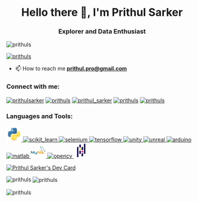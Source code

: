 <h1 align="center">Hello there 👋, I'm Prithul Sarker</h1>
<h3 align="center">Explorer and Data Enthusiast</h3>

<p align="left"> <img src="https://komarev.com/ghpvc/?username=prithuls&label=Profile%20views&color=0e75b6&style=flat" alt="prithuls" /> </p>

<p align="left"> <a href="https://github.com/ryo-ma/github-profile-trophy"><img src="https://github-profile-trophy.vercel.app/?username=prithuls" alt="prithuls" /></a> </p>

- 📫 How to reach me **prithul.pro@gmail.com**

<h3 align="left">Connect with me:</h3>
<p align="left">
<a href="https://twitter.com/prithulsarker" target="blank"><img align="center" src="https://raw.githubusercontent.com/rahuldkjain/github-profile-readme-generator/master/src/images/icons/Social/twitter.svg" alt="prithulsarker" height="30" width="40" /></a>
<a href="https://kaggle.com/prithuls" target="blank"><img align="center" src="https://raw.githubusercontent.com/rahuldkjain/github-profile-readme-generator/master/src/images/icons/Social/kaggle.svg" alt="prithuls" height="30" width="40" /></a>
<a href="https://instagram.com/prithul_sarker" target="blank"><img align="center" src="https://raw.githubusercontent.com/rahuldkjain/github-profile-readme-generator/master/src/images/icons/Social/instagram.svg" alt="prithul_sarker" height="30" width="40" /></a>
<a href="https://www.hackerrank.com/prithuls" target="blank"><img align="center" src="https://raw.githubusercontent.com/rahuldkjain/github-profile-readme-generator/master/src/images/icons/Social/hackerrank.svg" alt="prithuls" height="30" width="40" /></a>
<a href="https://www.leetcode.com/prithuls" target="blank"><img align="center" src="https://raw.githubusercontent.com/rahuldkjain/github-profile-readme-generator/master/src/images/icons/Social/leet-code.svg" alt="prithuls" height="30" width="40" /></a>
</p>

<h3 align="left">Languages and Tools:</h3>
<p align="left"> <a href="https://www.python.org" target="_blank" rel="noreferrer"> <img src="https://raw.githubusercontent.com/devicons/devicon/master/icons/python/python-original.svg" alt="python" width="40" height="40"/> </a> <a href="https://scikit-learn.org/" target="_blank" rel="noreferrer"> <img src="https://upload.wikimedia.org/wikipedia/commons/0/05/Scikit_learn_logo_small.svg" alt="scikit_learn" width="40" height="40"/> </a> <a href="https://www.selenium.dev" target="_blank" rel="noreferrer"> <img src="https://raw.githubusercontent.com/detain/svg-logos/780f25886640cef088af994181646db2f6b1a3f8/svg/selenium-logo.svg" alt="selenium" width="40" height="40"/> </a> <a href="https://www.tensorflow.org" target="_blank" rel="noreferrer"> <img src="https://www.vectorlogo.zone/logos/tensorflow/tensorflow-icon.svg" alt="tensorflow" width="40" height="40"/> </a> <a href="https://unity.com/" target="_blank" rel="noreferrer"> <img src="https://www.vectorlogo.zone/logos/unity3d/unity3d-icon.svg" alt="unity" width="40" height="40"/> </a> <a href="https://unrealengine.com/" target="_blank" rel="noreferrer"> <img src="https://raw.githubusercontent.com/kenangundogan/fontisto/036b7eca71aab1bef8e6a0518f7329f13ed62f6b/icons/svg/brand/unreal-engine.svg" alt="unreal" width="40" height="40"/> </a> <a href="https://www.arduino.cc/" target="_blank" rel="noreferrer"> <img src="https://cdn.worldvectorlogo.com/logos/arduino-1.svg" alt="arduino" width="40" height="40"/> </a> <a href="https://www.mathworks.com/" target="_blank" rel="noreferrer"> <img src="https://upload.wikimedia.org/wikipedia/commons/2/21/Matlab_Logo.png" alt="matlab" width="40" height="40"/> </a> <a href="https://www.mysql.com/" target="_blank" rel="noreferrer"> <img src="https://raw.githubusercontent.com/devicons/devicon/master/icons/mysql/mysql-original-wordmark.svg" alt="mysql" width="40" height="40"/> </a> <a href="https://opencv.org/" target="_blank" rel="noreferrer"> <img src="https://www.vectorlogo.zone/logos/opencv/opencv-icon.svg" alt="opencv" width="40" height="40"/> </a> <a href="https://pandas.pydata.org/" target="_blank" rel="noreferrer"> <img src="https://raw.githubusercontent.com/devicons/devicon/2ae2a900d2f041da66e950e4d48052658d850630/icons/pandas/pandas-original.svg" alt="pandas" width="40" height="40"/> </a> </p>

<a href="https://app.daily.dev/prithuls"><img src="https://api.daily.dev/devcards/73faa73982cc4e4786a0a07dfcdd73be.png?r=t0c" width="400" alt="Prithul Sarker's Dev Card"/></a>

<p><img align="left" src="https://github-readme-stats.vercel.app/api/top-langs?username=prithuls&show_icons=true&locale=en&layout=compact" alt="prithuls" /></p>

<p>&nbsp;<img align="center" src="https://github-readme-stats.vercel.app/api?username=prithuls&show_icons=true&locale=en" alt="prithuls" /></p>

<p><img align="center" src="https://github-readme-streak-stats.herokuapp.com/?user=prithuls&" alt="prithuls" /></p>
